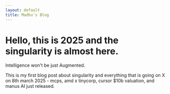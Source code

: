 ```yaml
---
layout: default
title: Madhu's Blog
---
```


# Hello, this is 2025 and the singularity is almost here.



Intelligence won't be just Augmented.

This is my first blog post about singularity and everything that is going on X on 8th march 2025 - mcps, amd x tinycorp, cursor $10b valuation, and manus AI just released.